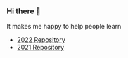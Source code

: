 ### Hi there 👋
It makes me happy to help people learn




* [2022 Repository](https://github.com/maciejjankowski/2022)
* [2021 Repository](https://github.com/maciejjankowski/2021)



<!--
**maciejjankowski/maciejjankowski** is a ✨ _special_ ✨ repository because its `README.md` (this file) appears on your GitHub profile.

Here are some ideas to get you started:

- 🔭 I’m currently working on ...
- 🌱 I’m currently learning ...
- 👯 I’m looking to collaborate on ...
- 🤔 I’m looking for help with ...
- 💬 Ask me about ...
- 📫 How to reach me: ...
- 😄 Pronouns: ...
- ⚡ Fun fact: ...
-->

